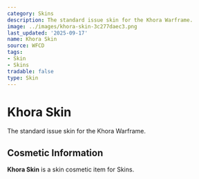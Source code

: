```yaml
---
category: Skins
description: The standard issue skin for the Khora Warframe.
image: ../images/khora-skin-3c277daec3.png
last_updated: '2025-09-17'
name: Khora Skin
source: WFCD
tags:
- Skin
- Skins
tradable: false
type: Skin
---
```


# Khora Skin

The standard issue skin for the Khora Warframe.

## Cosmetic Information

**Khora Skin** is a skin cosmetic item for Skins.

